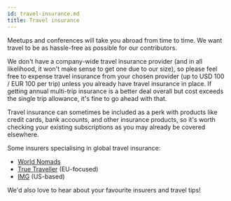 ```yaml
---
id: travel-insurance.md
title: Travel insurance
---
```


Meetups and conferences will take you abroad from time to time. We want travel to be as hassle-free as possible for our contributors.

We don't have a company-wide travel insurance provider (and in all likelihood, it won't make sense to get one due to our size), so please feel free to expense travel insurance from your chosen provider (up to USD 100 / EUR 100 per trip) unless you already have travel insurance in place. If getting annual multi-trip insurance is a better deal overall but cost exceeds the single trip allowance, it's fine to go ahead with that.

Travel insurance can sometimes be included as a perk with products like credit cards, bank accounts, and other insurance products, so it's worth checking your existing subscriptions as you may already be covered elsewhere.

Some insurers specialising in global travel insurance:

-   [World Nomads](https://worldnomads.com/)
-   [True Traveller](https://www.truetraveller.com/) (EU-focused)
-   [IMG](https://www.imglobal.com/travel-medical-insurance/patriot-travel-medical-insurance) (US-based)

We'd also love to hear about your favourite insurers and travel tips!
